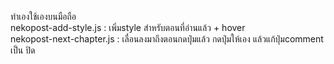 ทำเองใช้เองบนมือถือ <br>
nekopost-add-style.js : เพิ่มstyle สำหรับตอนที่อ่านแล้ว + hover <br>
nekopost-next-chapter.js : เลื่อนลงมาถึงตอนกดปุ่มแล้ว กดปุ่มให้เอง แล้วแก้ปุ่มcomment เป็น ปิด
